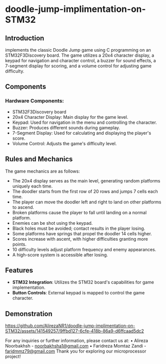 # doodle-jump-implimentation-on-STM32

## Introduction
implements the classic Doodle Jump game using C programming on an STM32F3Discovery board. The game utilizes a 20x4 character display, a keypad for navigation and character control, a buzzer for sound effects, a 7-segment display for scoring, and a volume control for adjusting game difficulty.

## Components
### Hardware Components:
- STM32F3Discovery board
- 20x4 Character Display: Main display for the game level.
- Keypad: Used for navigation in the menu and controlling the character.
- Buzzer: Produces different sounds during gameplay.
- 7-Segment Display: Used for calculating and displaying the player's score.
- Volume Control: Adjusts the game's difficulty level.

## Rules and Mechanics
The game mechanics are as follows:
- The 20x4 display serves as the main level, generating random platforms uniquely each time.
- The doodler starts from the first row of 20 rows and jumps 7 cells each time.
- The player can move the doodler left and right to land on other platforms to ascend.
- Broken platforms cause the player to fall until landing on a normal platform.
- Enemies can be shot using the keypad.
- Black holes must be avoided; contact results in the player losing.
- Some platforms have springs that propel the doodler 14 cells higher.
- Scores increase with ascent, with higher difficulties granting more points.
- 10 difficulty levels adjust platform frequency and enemy appearances.
- A high-score system is accessible after losing.

## Features
- **STM32 Integration**: Utilizes the STM32 board's capabilities for game implementation.
- **Button Controls**: External keypad is mapped to control the game character.

## Demonstration
https://github.com/AlirezaNR1/doodle-jump-implimentation-on-STM32/assets/141549257/9ffbd127-6cfe-418b-86a9-d6ffcaad5dc2



For any inquiries or further information, please contact us at:
•   Alireza Noorbakhsh - noorbakhsha1@gmail.com
•   Faridreza Momtaz Zandi - faridmmz79@gmail.com
Thank you for exploring our microprocessor project!
